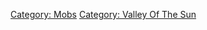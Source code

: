 [Category: Mobs](Category:_Mobs "wikilink") [Category: Valley Of The
Sun](Category:_Valley_Of_The_Sun "wikilink")

